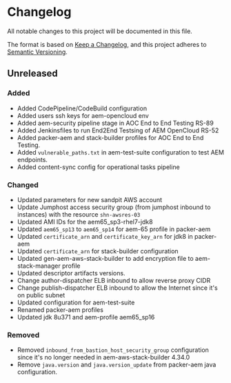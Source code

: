 # Changelog

All notable changes to this project will be documented in this file.

The format is based on [Keep a Changelog](https://keepachangelog.com/en/1.0.0/),
and this project adheres to [Semantic Versioning](https://semver.org/spec/v2.0.0.html).

## Unreleased
### Added
- Added CodePipeline/CodeBuild configuration
- Added users ssh keys for aem-opencloud env
- Added aem-security pipeline stage in AOC End to End Testing RS-89
- Added Jenkinsfiles to run End2End Testsing of AEM OpenCloud RS-52
- Added packer-aem and stack-builder profiles for AOC End to End Testing.
- Added `vulnerable_paths.txt` in aem-test-suite configuration to test AEM endpoints.
- Added content-sync config for operational tasks pipeline

### Changed
- Updated parameters for new sandpit AWS account
- Update Jumphost access security group (from jumphost inbound to instances) with the resource `shn-awsres-03`
- Updated AMI IDs for the aem65_sp3-rhel7-jdk8
- Updated `aem65_sp13` to `aem65_sp14` for aem-65 profile in packer-aem
- Updated `certificate_arn` and `certificate_key_arn` for jdk8 in packer-aem
- Updated `certificate_arn` for stack-builder configuration
- Updated gen-aem-aws-stack-builder to add encryption file to aem-stack-manager profile
- Updated descriptor artifacts versions.
- Change author-dispatcher ELB inbound to allow reverse proxy CIDR
- Change publish-dispatcher ELB inbound to allow the Internet since it's on public subnet
- Updated configuration for aem-test-suite
- Renamed packer-aem profiles
- Updated jdk 8u371 and aem-profile aem65_sp16

### Removed
- Removed `inbound_from_bastion_host_security_group` configuration since it's no longer needed in aem-aws-stack-builder 4.34.0
- Remove `java.version` and `java.version_update` from packer-aem java configuration.
